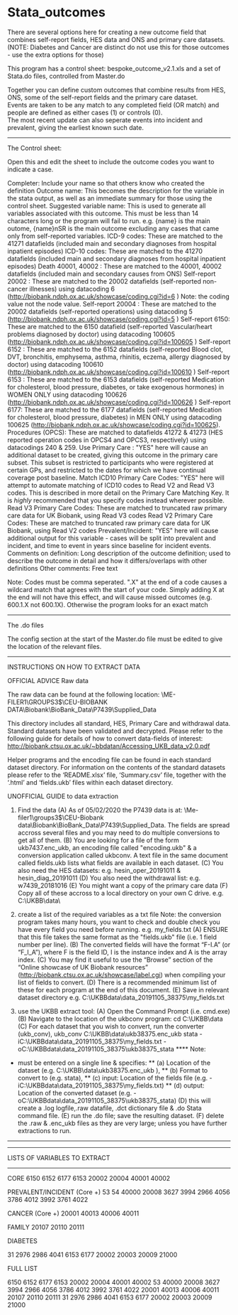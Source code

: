 # Stata_outcomes
There are several options here for creating a new outcome field that combines self-report fields, HES data and ONS and primary care datasets. 
(NOTE: Diabetes and Cancer are distinct do not use this for those outcomes - use the extra options for those) 

This program has a control sheet: bespoke_outcome_v2.1.xls and a set of Stata.do files, controlled from Master.do

Together you can define custom outcomes that combine results from HES, ONS, some of the self-report fields and the primary care dataset.  
Events are taken to be any match to any completed field (OR match) and people are defined as either cases (1) or controls (0).  
The most recent update can also seperate events into incident and prevalent, giving the earliest known such date. 

**************************************************************
The Control sheet:

Open this and edit the sheet to include the outcome codes you want to indicate a case.

Completer: Include your name so that others know who created the definition
Outcome name: This becomes the description for the variable in the stata output, as well as an immediate summary for those using the control sheet. 
Suggested variable name: This is used to generate all variables associated with this outcome. This must be less than 14 characters long or the program will fail to run. e.g. {name} is the main outome, {name}nSR is the main outcome excluding any cases that came only from self-reported variables. 
ICD-9 codes: These are matched to the 41271 datafields (included main and secondary diagnoses from hospital inpatient episodes)
ICD-10 codes: These are matched to the 41270 datafields (included main and secondary diagnoses from hospital inpatient episodes)
Death 40001, 40002	: These are matched to the 40001, 40002 datafields (included main and secondary causes from ONS)
Self-report 20002	: These are matched to the 20002 datafields (self-reported non-cancer illnesses) using datacoding 6 (http://biobank.ndph.ox.ac.uk/showcase/coding.cgi?id=6 ) Note: the coding value not the node value. 
Self-report 20004	: These are matched to the 20002 datafields (self-reported operations) using datacoding 5 (http://biobank.ndph.ox.ac.uk/showcase/coding.cgi?id=5 )
Self-report 6150: These are matched to the 6150 datafield (self-reported Vascular/heart problems diagnosed by doctor) using datacoding 100605 (http://biobank.ndph.ox.ac.uk/showcase/coding.cgi?id=100605 ) 
Self-report 6152	: These are matched to the 6152 datafields (self-reported 	Blood clot, DVT, bronchitis, emphysema, asthma, rhinitis, eczema, allergy diagnosed by doctor) using datacoding 100610 (http://biobank.ndph.ox.ac.uk/showcase/coding.cgi?id=100610 ) 
Self-report 6153	: These are matched to the 6153 datafields (self-reported 	Medication for cholesterol, blood pressure, diabetes, or take exogenous hormones) in WOMEN ONLY using datacoding 100626 (http://biobank.ndph.ox.ac.uk/showcase/coding.cgi?id=100626 ) 
Self-report 6177: These are matched to the 6177 datafields (self-reported 	Medication for cholesterol, blood pressure, diabetes) in MEN ONLY using datacoding 100625 (http://biobank.ndph.ox.ac.uk/showcase/coding.cgi?id=100625). 
Procedures (OPCS): These are matched to datafields 41272 & 41273 (HES reported operation codes in OPCS4 and OPCS3, respectively) using datacodings 240 & 259.
Use Primary Care	: "YES" here will cause an additional dataset to be created, giving this outcome in the primary care subset. This subset is restricted to participants who were registered at certain GPs, and restricted to the dates for which we have continual coverage post baseline. 
Match ICD10 Primary Care Codes: "YES" here will attempt to automate matching of ICD10 codes to Read V2 and Read V3 codes. This is described in more detail on the Primary Care Matching Key. It is *highly* recommended that you specify codes instead wherever possible.  
Read V3 Primary Care Codes: These are matched to truncated raw primary care data for UK Biobank, using Read V3 codes
Read V2 Primary Care Codes: These are matched to truncated raw primary care data for UK Biobank, using Read V2 codes
Prevalent/Incident: "YES" here will cause additional output for this variable - cases will be split into prevalent and incident, and time to event in years since baseline for incident events. 
Comments on definition: Long description of the outcome definition; used to describe the outcome in detail and how it differs/overlaps with other definitions
Other comments: Free text

Note: Codes must be comma seperated. ".X" at the end of a code causes a wildcard match that agrees with the start of your code. Simply adding X at the end will not have this effect, and will cause missed outcomes (e.g. 600.1.X not 600.1X). Otherwise the program looks for an exact match

*************************************************************
The .do files

The config section at the start of the Master.do file must be edited to give the location of the relevant files. 

**************************************************************
INSTRUCTIONS ON HOW TO EXTRACT DATA 

OFFICIAL ADVICE 
Raw data

The raw data can be found at the following location:
\\ME-FILER1\GROUPS3$\CEU-BIOBANK DATA\Biobank\BioBank_Data\P7439\Supplied_Data

This directory includes all standard, HES, Primary Care and withdrawal data. Standard datasets have been validated and decrypted. Please refer to the following guide for details of how to convert data-fields of interest: 
http://biobank.ctsu.ox.ac.uk/~bbdatan/Accessing_UKB_data_v2.0.pdf

Helper programs and the encoding file can be found in each standard dataset directory. For information on the contents of the standard datasets please refer to the ‘README.xlsx’ file, ‘Summary.csv’ file, together with the ‘.html’ and ‘fields.ukb’ files within each dataset directory. 

UNOFFICIAL GUIDE to data extraction

1) Find the data
(A) As of 05/02/2020 the P7439 data is at: \\Me-filer1\groups3$\CEU-Biobank data\Biobank\BioBank_Data\P7439\Supplied_Data. 
The fields are spread accross several files and you may need to do multiple conversions to get all of them.
(B) You are looking for a file of the form ukb7437.enc_ukb, an encoding file called "encoding.ukb" & a conversion application called ukbconv. A text file in the same document called fields.ukb lists what fields are available in each dataset. 
(C) You also need the HES datasets: e.g. hesin_oper_20191011 & hesin_diag_20191011
(D) You also need the withdrawal list: e.g. w7439_20181016
(E) You might want a copy of the primary care data
(F) Copy all of these accross to a local directory on your own C drive. e.g. C:\UKBB\data\

3) create a list of the required variables as a txt file 
Note: the conversion program takes many hours, you want to check and double check you have every field you need before running.
e.g. my_fields.txt 
(A) ENSURE that this file takes the same format as the "fields.ukb" file (i.e. 1 field number per line).
(B) The converted fields will have the format “F-I.A” (or “F_I_A”), where F is the field ID, I is the instance index and A is the array index. 
(C) You may find it useful to use the “Browse” section of the “Online showcase of UK Biobank resources”
(http://biobank.ctsu.ox.ac.uk/showcase/label.cgi) when compiling your list of fields to convert.
(D) There is a recommended minimum list of these for each program at the end of this document. 
(E) Save in relevant dataset directory e.g.  C:\UKBBdata\data_20191105_38375\my_fields.txt

4) use the UKBB extract tool:
(A)  Open the Command Prompt (i.e. cmd.exe) 
(B) Navigate to the location of the ukbconv program: 
cd C:\UKBB\data
(C) For each dataset that you wish to convert, run the converter (ukb_conv), 
ukb_conv C:\UKBB\data\ukb38375.enc_ukb stata -iC:\UKBBdata\data_20191105_38375\my_fields.txt -
oC:\UKBBdata\data_20191105_38375\ukb38375_stata
**** Note:
* must be entered on a single line & specifies: 
** (a) Location of the dataset (e.g. C:\UKBB\data\ukb38375.enc_ukb ),
** (b) Format to convert to (e.g. stata),
** (c) input: Location of the fields file (e.g. -iC:\UKBBdata\data_20191105_38375\my_fields.txt)
** (d) output: Location of the converted dataset
(e.g. -
oC:\UKBBdata\data_20191105_38375\ukb38375_stata)
(D) this will create a .log logfile,.raw datafile, .dct dictionary file & .do Stata command file. 
(E) run the .do file; save the resulting dataset.
(F) delete the .raw & .enc_ukb files as they are very large; unless you have further extractions to run. 

***************************************************************

***************************************************************
LISTS OF VARIABLES TO EXTRACT
***************************************************************

CORE
6150
6152
6177
6153 
20002
20004
40001
40002


PREVALENT/INCIDENT (Core +)
53
54
40000
20008
3627
3994
2966
4056
3786
4012
3992
3761
4022

CANCER  (Core +)
20001
40013
40006
40011

FAMILY
20107
20110
20111

DIABETES 

31
2976
2986
4041
6153
6177
20002
20003
20009
21000


FULL LIST

6150
6152
6177
6153 
20002
20004
40001
40002
53
40000
20008
3627
3994
2966
4056
3786
4012
3992
3761
4022
20001
40013
40006
40011
20107
20110
20111
31
2976
2986
4041
6153
6177
20002
20003
20009
21000






